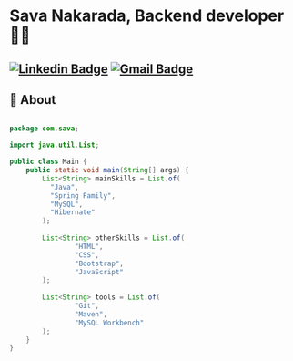 # Sava Nakarada, Backend developer 👨‍💻
[![Linkedin Badge](https://img.shields.io/badge/-savanakarada-blue?style=flat-square&logo=Linkedin&logoColor=white&link=https://www.linkedin.com/in/s22n/)](https://www.linkedin.com/in/s22n/) 
[![Gmail Badge](https://img.shields.io/badge/-savanakarada22@gmail.com-c14438?style=flat-square&logo=Gmail&logoColor=white&link=mailto:savanakarada22@gmail.com)](mailto:savanakarada22@gmail.com)
---
  
## 🧐 About

```java

package com.sava;

import java.util.List;

public class Main {
    public static void main(String[] args) {
        List<String> mainSkills = List.of(
          "Java",
          "Spring Family",
          "MySQL",
          "Hibernate"      
        );
        
        List<String> otherSkills = List.of(
                "HTML",
                "CSS",
                "Bootstrap",
                "JavaScript"
        );
        
        List<String> tools = List.of(
                "Git",
                "Maven",
                "MySQL Workbench"
        );
    }
}


```
